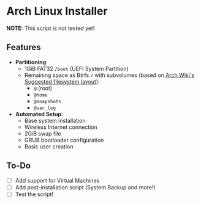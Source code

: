 # Arch Linux Installer

**NOTE:** This script is not tested yet!

## Features
- **Partitioning**:
  - 1GiB FAT32 `/boot` (UEFI System Partition)
  - Remaining space as Btrfs `/` with subvolumes (based on [Arch Wiki's Suggested filesystem layout](https://wiki.archlinux.org/title/Snapper#Suggested_filesystem_layout)):
    - `@` (root)
    - `@home`
    - `@snapshots`
    - `@var_log`
- **Automated Setup**:
  - Base system installation
  - Wireless Internet connection
  - 2GiB swap file
  - GRUB bootloader configuration
  - Basic user creation

## To-Do
- [ ] Add support for Virtual Machines
- [ ] Add post-installation script (System Backup and more!)
- [ ] Test the script!